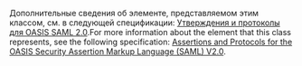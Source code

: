 <span data-ttu-id="01a6a-101">Дополнительные сведения об элементе, представляемом этим классом, см. в следующей спецификации: [Утверждения и протоколы для OASIS SAML 2.0](http://docs.oasis-open.org/security/saml/v2.0/saml-core-2.0-os.pdf).</span><span class="sxs-lookup"><span data-stu-id="01a6a-101">For more information about the element that this class represents, see the following specification: [Assertions and Protocols for the OASIS Security Assertion Markup Language (SAML) V2.0](http://docs.oasis-open.org/security/saml/v2.0/saml-core-2.0-os.pdf).</span></span>
